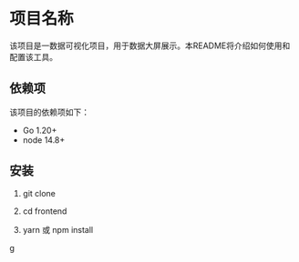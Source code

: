 # 项目名称

该项目是一数据可视化项目，用于数据大屏展示。本README将介绍如何使用和配置该工具。

## 依赖项

该项目的依赖项如下：

* Go 1.20+
* node 14.8+

## 安装

1. git clone

2. cd frontend

3. yarn 或 npm install

g
